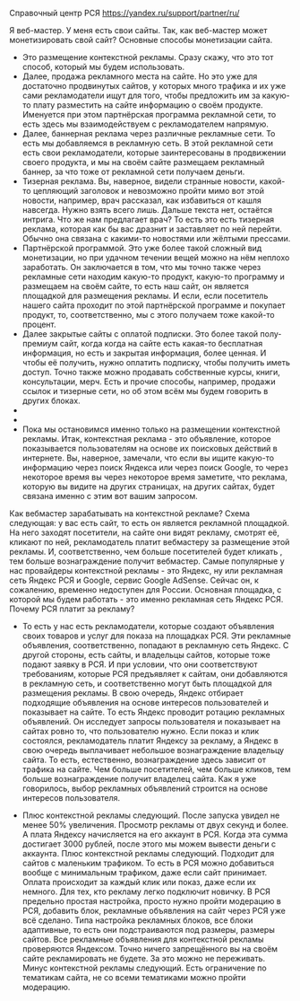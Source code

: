 Справочный центр РСЯ https://yandex.ru/support/partner/ru/


Я веб-мастер. У меня есть свои сайты. Так, как веб-мастер может монетизировать свой сайт? Основные способы монетизации сайта. 
- Это размещение контекстной рекламы. Сразу скажу, что это тот способ, который мы будем использовать. 
- Далее, продажа рекламного места на сайте. Но это уже для достаточно продвинутых сайтов, у которых много трафика и их уже сами рекламодатели ищут для того, чтобы предложить им за какую-то плату разместить на сайте информацию о своём продукте.  Именуется при этом партнёрская программа рекламной сети, то есть здесь мы взаимодействуем с рекламодателем напрямую.
- Далее, баннерная реклама через различные рекламные сети. То есть мы добавляемся в рекламную сеть. В этой рекламной сети есть свои рекламодатели, которые заинтересованы в продвижении своего продукта, и мы на своём сайте размещаем рекламный баннер, за что тоже от рекламной сети получаем деньги.
- Тизерная реклама. Вы, наверное, видели странные новости, какой-то цепляющий заголовок и невозможно пройти мимо вот этой новости, например, врач рассказал, как избавиться от кашля навсегда. Нужно взять всего лишь. Дальше текста нет, остаётся интрига. Что же нам предлагает врач? То есть это есть тизерная реклама, которая как бы вас дразнит и заставляет по ней перейти.
Обычно она связана с какими-то новостями или жёлтыми прессами.
- Партнёрской программой. Это уже более такой сложный вид монетизации, но при удачном течении вещей можно на нём неплохо заработать. Он заключается в том, что мы точно также через рекламные сети находим какую-то продукт, какую-то программу и размещаем на своём сайте, то есть наш сайт, он является площадкой для размещения рекламы. И если, если посетитель нашего сайта проходит по этой партнёрской программе и покупает продукт, то, соответственно, мы с этого получаем тоже какой-то процент.
- Далее закрытые сайты с оплатой подписки. Это более такой полу- премиум сайт, когда когда на сайте есть какая-то бесплатная информация, но есть и закрытая информация, более ценная. И чтобы её получить, нужно оплатить подписку, чтобы получить иметь доступ. Точно также можно продавать собственные курсы, книги, консультации, мерч. Есть и прочие способы, например, продажи ссылок и тизерные сети, но об этом всём мы будем говорить в других блоках.
-
-
- Пока мы остановимся именно только на размещении контекстной рекламы. Итак, контекстная реклама - это объявление, которое показывается пользователям на основе их поисковых действий в интернете. Вы, наверное, замечали, что если вы ищите какую-то информацию через поиск Яндекса или через поиск Google, то через некоторое время вы через некоторое время заметите, что реклама, которую вы видите на других страницах, на других сайтах, будет связана именно с этим вот вашим запросом.

 Как вебмастер зарабатывать на контекстной рекламе? Схема следующая: у вас есть сайт, то есть он является рекламной площадкой. На него заходят посетители, на сайте они видят рекламу, смотрят её, кликают по ней, рекламодатель платит вебмастеру за размещение этой рекламы. И, соответственно, чем больше посетителей будет кликать , тем больше вознаграждение получит вебмастер. Самые популярные у нас провайдеры контекстной рекламы - это Яндекс, ну или рекламная сеть Яндекс РСЯ и Google, сервис Google AdSense. Сейчас он, к сожалению, временно недоступен для России. Основная площадка, с которой мы будем работать - это именно рекламная сеть Яндекс РСЯ. Почему РСЯ платит за рекламу? 
 
 - То есть у нас есть рекламодатели, которые создают объявления своих товаров и услуг для показа на площадках РСЯ. Эти рекламные объявления, соответственно, попадают в рекламную сеть Яндекс. С другой стороны, есть сайты, и владельцы сайтов, которые тоже подают заявку в РСЯ. И при условии, что они соответствуют требованиям, которые РСЯ предъявляет к сайтам, они добавляются в рекламную сеть, и соответственно могут быть площадкой для размещения рекламы. В свою очередь, Яндекс отбирает подходящие объявления на основе интересов пользователей и показывает на сайте. То есть Яндекс проводит ротацию рекламных объявлений. Он исследует запросы пользователя и показывает на сайтах ровно то, что пользователю нужно. Если показ и клик состоялся, рекламодатель платит Яндексу за рекламу, а Яндекс в свою очередь выплачивает небольшое вознаграждение владельцу сайта. То есть, естественно, вознаграждение здесь зависит от трафика на сайте. Чем больше посетителей, чем больше кликов, тем больше вознаграждение получит владелец сайта. Как я уже говорилось, выбор рекламных объявлений строится на основе интересов пользователя.

 - Плюс контекстной рекламы следующий. После запуска увидел не менее 50% увеличения. Просмотр рекламы от двух секунд и более. А плата Яндексу начисляется на его аккаунт в РСЯ. Когда эта сумма достигает 3000 рублей, после этого мы можем вывести деньги с аккаунта. Плюс контекстной рекламы следующий. Подходит для сайтов с маленьким трафиком. То есть в РСЯ можно добавиться вообще с минимальным трафиком,  даже если сайт принимает. Оплата происходит за каждый клик или показ, даже если их немного. Для тех, кто рекламу легко подключит новичку. В РСЯ предельно простая настройка, просто нужно пройти модерацию в РСЯ, добавить блок, рекламные объявления на сайт через РСЯ уже всё сделано. Типа настройка рекламных блоков, все блоки адаптивные, то есть они подстраиваются под размеры, размеры сайтов. Все рекламные объявления для контекстной рекламы проверяются Яндексом. Точно ничего запрещённого вы на своём сайте рекламировать не будете. За это можно не переживать. Минус контекстной рекламы следующий. Есть ограничение по тематикам сайта, не со всеми тематиками можно пройти модерацию.
